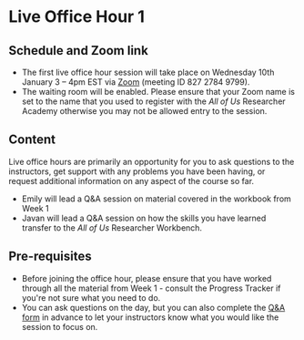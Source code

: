 
# Live Office Hour 1

## Schedule and Zoom link

* The first live office hour session will take place on Wednesday 10th January 3 – 4pm EST via [Zoom](https://uofglasgow.zoom.us/j/82727849799) (meeting ID 827 2784 9799). 
* The waiting room will be enabled. Please ensure that your Zoom name is set to the name that you used to register with the *All of Us* Researcher Academy otherwise you may not be allowed entry to the session.

## Content

Live office hours are primarily an opportunity for you to ask questions to the instructors, get support with any problems you have been having, or request additional information on any aspect of the course so far.

* Emily will lead a Q&A session on material covered in the workbook from Week 1 
* Javan will lead a Q&A session on how the skills you have learned transfer to the *All of Us* Researcher Workbench. 

## Pre-requisites

* Before joining the office hour, please ensure that you have worked through all the material from Week 1 - consult the Progress Tracker if you're not sure what you need to do.
* You can ask questions on the day, but you can also complete the [Q&A form](https://forms.gle/4WXn5UCcaUmcjdfW7) in advance to let your instructors know what you would like the session to focus on.
